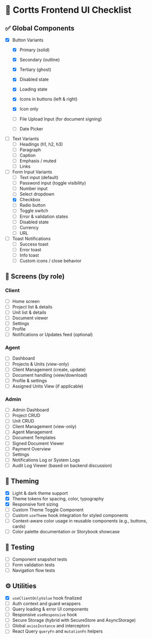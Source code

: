 

# 🧩 Cortts Frontend UI Checklist

## ✅ Global Components

- [x] Button Variants
  - [x] Primary (solid)
  - [x] Secondary (outline)
  - [x] Tertiary (ghost)
  - [x] Disabled state
  - [x] Loading state
  - [x] Icons in buttons (left & right)
  - [x] Icon only

  - [ ] File Upload Input (for document signing)
  - [ ] Date Picker

- [ ] Text Variants
  - [ ] Headings (h1, h2, h3)
  - [ ] Paragraph
  - [ ] Caption
  - [ ] Emphasis / muted
  - [ ] Links

- [ ] Form Input Variants
  - [ ] Text input (default)
  - [ ] Password input (toggle visibility)
  - [ ] Number input
  - [ ] Select dropdown
  - [x] Checkbox
  - [ ] Radio button
  - [ ] Toggle switch
  - [ ] Error & validation states
  - [ ] Disabled state
  - [ ] Currency
  - [ ] URL

- [ ] Toast Notifications
  - [ ] Success toast
  - [ ] Error toast
  - [ ] Info toast
  - [ ] Custom icons / close behavior

## 📱 Screens (by role)

### Client
- [ ] Home screen
- [ ] Project list & details
- [ ] Unit list & details
- [ ] Document viewer
- [ ] Settings
- [ ] Profile
- [ ] Notifications or Updates feed (optional)

### Agent
- [ ] Dashboard
- [ ] Projects & Units (view-only)
- [ ] Client Management (create, update)
- [ ] Document handling (view/download)
- [ ] Profile & settings
- [ ] Assigned Units View (if applicable)

### Admin
- [ ] Admin Dashboard
- [ ] Project CRUD
- [ ] Unit CRUD
- [ ] Client Management (view-only)
- [ ] Agent Management
- [ ] Document Templates
- [ ] Signed Document Viewer
- [ ] Payment Overview
- [ ] Settings
- [ ] Notifications Log or System Logs
- [ ] Audit Log Viewer (based on backend discussion)

## 🎨 Theming
- [x] Light & dark theme support
- [x] Theme tokens for spacing, color, typography
- [x] Responsive font sizing
- [ ] Custom Theme Toggle Component
- [ ] Custom `useTheme` hook integration for styled components
- [ ] Context-aware color usage in reusable components (e.g., buttons, cards)
- [ ] Color palette documentation or Storybook showcase

## 🧪 Testing
- [ ] Component snapshot tests
- [ ] Form validation tests
- [ ] Navigation flow tests

## ⚙️ Utilities
- [x] `useClientOnlyValue` hook finalized
- [ ] Auth context and guard wrappers
- [ ] Query loading & error UI components
- [ ] Responsive `useResponsive` hook
- [ ] Secure Storage (hybrid with SecureStore and AsyncStorage)
- [ ] Global `axiosInstance` and interceptors
- [ ] React Query `queryFn` and `mutationFn` helpers